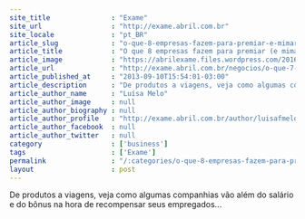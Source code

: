 ```yaml
---
site_title               : "Exame"
site_url                 : "http://exame.abril.com.br"
site_locale              : "pt_BR"
article_slug             : "o-que-8-empresas-fazem-para-premiar-e-mimar-funcionarios"
article_title            : "O que 8 empresas fazem para premiar (e mimar) funcionários"
article_image            : "https://abrilexame.files.wordpress.com/2016/09/size_960_16_9_mala-de-vaigem10.jpg?quality=70&strip=all&w=960"
article_url              : "http://exame.abril.com.br/negocios/o-que-7-empresas-fazem-para-premiar-e-mimar-funcionarios/"
article_published_at     : "2013-09-10T15:54:01-03:00"
article_description      : "De produtos a viagens, veja como algumas companhias vão além do salário e do bônus na hora de recompensar seus empregados..."
article_author_name      : "Luísa Melo"
article_author_image     : null
article_author_biography : null
article_author_profile   : "http://exame.abril.com.br/author/luisafmelo/"
article_author_facebook  : null
article_author_twitter   : null
category                 : ['business']
tags                     : ['Exame']
permalink                : "/:categories/o-que-8-empresas-fazem-para-premiar-e-mimar-funcionarios/"
layout                   : post
---
```


De produtos a viagens, veja como algumas companhias vão além do salário e do bônus na hora de recompensar seus empregados...
